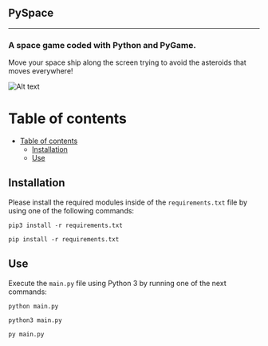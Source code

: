 ## PySpace
---
### A space game coded with Python and PyGame.

Move your space ship along the screen trying to avoid the asteroids that moves everywhere!

![Alt text](https://media.giphy.com/media/4G0KpdMB8nXRdfm7uS/giphy.gif)

# Table of contents
- [Table of contents](#table-of-contents)
  - [Installation](#installation)
  - [Use](#use)

## Installation

Please install the required modules inside of the `requirements.txt` file by using one of the following commands:

`pip3 install -r requirements.txt`

`pip install -r requirements.txt`

## Use

Execute the `main.py` file using Python 3 by running one of the next commands:

`python main.py`

`python3 main.py`

`py main.py`
